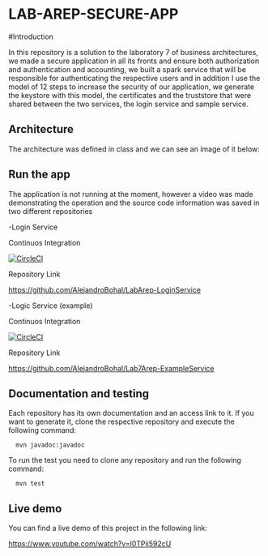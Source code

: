 # LAB-AREP-SECURE-APP

#Introduction

In this repository is a solution to the laboratory 7 of business architectures, we made a secure application in 
all its fronts and ensure both authorization and authentication and accounting, we built a spark service that will be responsible for authenticating the respective users
and in addition I use the model of 12 steps to increase the security of our application, we generate the keystore with this model, the certificates and the truststore that 
were shared between the two services, the login service and sample service.



## Architecture

The architecture was defined in class and we can see an image of it below:


## Run the app

The application is not running at the moment, however a video was made demonstrating the operation and the source code information was saved
in two different repositories

  -Login Service
  
  Continuos Integration
  
  [![CircleCI](https://circleci.com/gh/AlejandroBohal/LabArep-LoginService.svg?style=svg)](https://circleci.com/gh/AlejandroBohal/LabArep-LoginService)
  
  Repository Link
  
  https://github.com/AlejandroBohal/LabArep-LoginService
  
  -Logic Service (example)
  
  Continuos Integration
  
  [![CircleCI](https://circleci.com/gh/AlejandroBohal/Lab7Arep-ExampleService.svg?style=svg)](https://circleci.com/gh/AlejandroBohal/Lab7Arep-ExampleService)
  
  Repository Link
  
  https://github.com/AlejandroBohal/Lab7Arep-ExampleService


## Documentation and testing

Each repository has its own documentation and an access link to it. If you want to generate it, clone the respective repository and execute the following command:

```
  mvn javadoc:javadoc
```

To run the test you need to clone any repository and run the following command:

```
  mvn test
```


## Live demo

You can find a live demo of this project in the following link:

https://www.youtube.com/watch?v=l0TPii592cU







